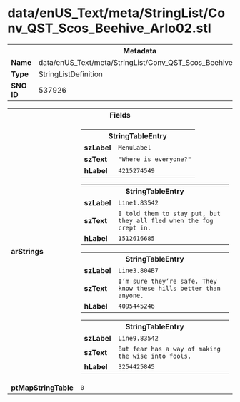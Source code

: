 <h1>data/enUS_Text/meta/StringList/Conv_QST_Scos_Beehive_Arlo02.stl</h1><table><tr><th colspan="100%">Metadata</th></tr><tr><td><b>Name</b></td><td>data/enUS_Text/meta/StringList/Conv_QST_Scos_Beehive_Arlo02.stl</td></tr><tr><td><b>Type</b></td><td>StringListDefinition</td></tr><tr><td><b>SNO ID</b></td><td>537926</td></tr></table>

<table><tr><th colspan="100%">Fields</th></tr><tr><td><b>arStrings</b></td><td><table><tr><th colspan="100%">StringTableEntry</th></tr><tr><td><b>szLabel</b></td><td><code>MenuLabel</code></td></tr><tr><td><b>szText</b></td><td><code>"Where is everyone?"</code></td></tr><tr><td><b>hLabel</b></td><td><code>4215274549</code></td></tr></table>


<table><tr><th colspan="100%">StringTableEntry</th></tr><tr><td><b>szLabel</b></td><td><code>Line1.83542</code></td></tr><tr><td><b>szText</b></td><td><code>I told them to stay put, but they all fled when the fog crept in.</code></td></tr><tr><td><b>hLabel</b></td><td><code>1512616685</code></td></tr></table>


<table><tr><th colspan="100%">StringTableEntry</th></tr><tr><td><b>szLabel</b></td><td><code>Line3.804B7</code></td></tr><tr><td><b>szText</b></td><td><code>I’m sure they’re safe. They know these hills better than anyone.</code></td></tr><tr><td><b>hLabel</b></td><td><code>4095445246</code></td></tr></table>


<table><tr><th colspan="100%">StringTableEntry</th></tr><tr><td><b>szLabel</b></td><td><code>Line9.83542</code></td></tr><tr><td><b>szText</b></td><td><code>But fear has a way of making the wise into fools.</code></td></tr><tr><td><b>hLabel</b></td><td><code>3254425845</code></td></tr></table>


</td></tr><tr><td><b>ptMapStringTable</b></td><td><code>0</code></td></tr></table>

